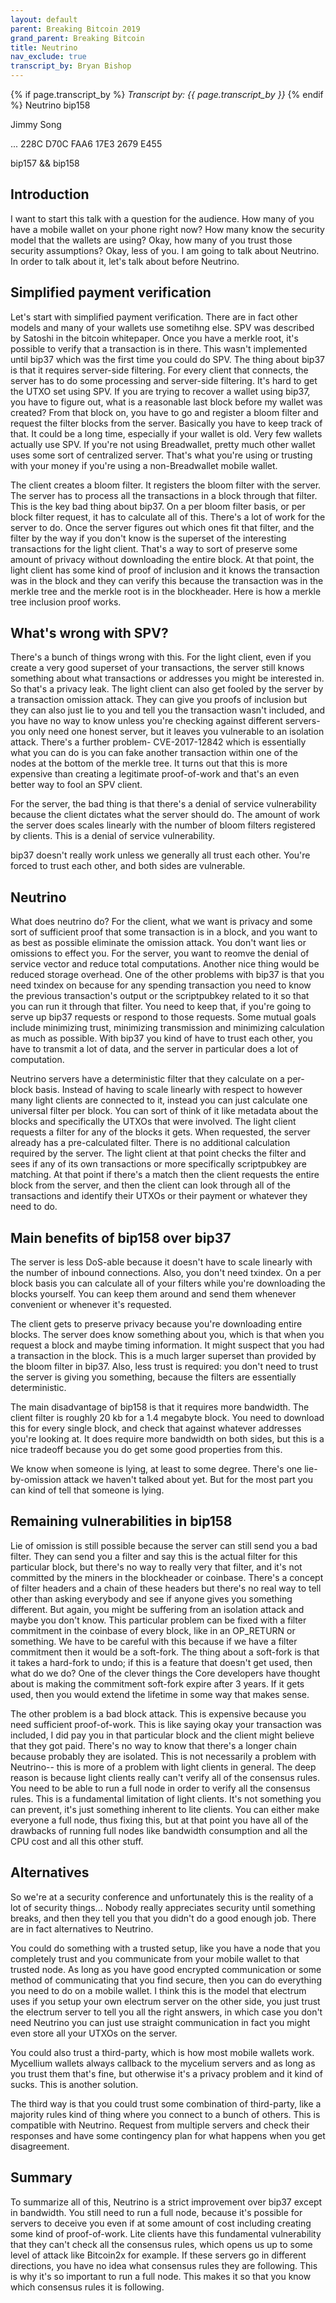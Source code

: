 ```yaml
---
layout: default
parent: Breaking Bitcoin 2019
grand_parent: Breaking Bitcoin
title: Neutrino
nav_exclude: true
transcript_by: Bryan Bishop
---
```


{% if page.transcript_by %} <i>Transcript by:
{{ page.transcript_by }}</i> {% endif %} Neutrino bip158

Jimmy Song

... 228C D70C FAA6 17E3 2679 E455

bip157 && bip158

## Introduction

I want to start this talk with a question for the audience. How many of
you have a mobile wallet on your phone right now? How many know the
security model that the wallets are using? Okay, how many of you trust
those security assumptions? Okay, less of you. I am going to talk about
Neutrino. In order to talk about it, let's talk about before Neutrino.

## Simplified payment verification

Let's start with simplified payment verification. There are in fact
other models and many of your wallets use sometihng else. SPV was
described by Satoshi in the bitcoin whitepaper. Once you have a merkle
root, it's possible to verify that a transaction is in there. This
wasn't implemented until bip37 which was the first time you could do
SPV. The thing about bip37 is that it requires server-side filtering.
For every client that connects, the server has to do some processing and
server-side filtering. It's hard to get the UTXO set using SPV. If you
are trying to recover a wallet using bip37, you have to figure out, what
is a reasonable last block before my wallet was created? From that block
on, you have to go and register a bloom filter and request the filter
blocks from the server. Basically you have to keep track of that. It
could be a long time, especially if your wallet is old. Very few wallets
actually use SPV. If you're not using Breadwallet, pretty much other
wallet uses some sort of centralized server. That's what you're using or
trusting with your money if you're using a non-Breadwallet mobile
wallet.

The client creates a bloom filter. It registers the bloom filter with
the server. The server has to process all the transactions in a block
through that filter. This is the key bad thing about bip37. On a per
bloom filter basis, or per block filter request, it has to calculate all
of this. There's a lot of work for the server to do. Once the server
figures out which ones fit that filter, and the filter by the way if you
don't know is the superset of the interesting transactions for the light
client. That's a way to sort of preserve some amount of privacy without
downloading the entire block. At that point, the light client has some
kind of proof of inclusion and it knows the transaction was in the block
and they can verify this because the transaction was in the merkle tree
and the merkle root is in the blockheader. Here is how a merkle tree
inclusion proof works.

## What's wrong with SPV?

There's a bunch of things wrong with this. For the light client, even if
you create a very good superset of your transactions, the server still
knows something about what transactions or addresses you might be
interested in. So that's a privacy leak. The light client can also get
fooled by the server by a transaction omission attack. They can give you
proofs of inclusion but they can also just lie to you and tell you the
transaction wasn't included, and you have no way to know unless you're
checking against different servers- you only need one honest server, but
it leaves you vulnerable to an isolation attack. There's a further
problem- CVE-2017-12842 which is essentially what you can do is you can
fake another transaction within one of the nodes at the bottom of the
merkle tree. It turns out that this is more expensive than creating a
legitimate proof-of-work and that's an even better way to fool an SPV
client.

For the server, the bad thing is that there's a denial of service
vulnerability because the client dictates what the server should do. The
amount of work the server does scales linearly with the number of bloom
filters registered by clients. This is a denial of service
vulnerability.

bip37 doesn't really work unless we generally all trust each other.
You're forced to trust each other, and both sides are vulnerable.

## Neutrino

What does neutrino do? For the client, what we want is privacy and some
sort of sufficient proof that some transaction is in a block, and you
want to as best as possible eliminate the omission attack. You don't
want lies or omissions to effect you. For the server, you want to reomve
the denial of service vector and reduce total computations. Another nice
thing would be reduced storage overhead. One of the other problems with
bip37 is that you need txindex on because for any spending transaction
you need to know the previous transaction's output or the scriptpubkey
related to it so that you can run it through that filter. You need to
keep that, if you're going to serve up bip37 requests or respond to
those requests. Some mutual goals include minimizing trust, minimizing
transmission and minimizing calculation as much as possible. With bip37
you kind of have to trust each other, you have to transmit a lot of
data, and the server in particular does a lot of computation.

Neutrino servers have a deterministic filter that they calculate on a
per-block basis. Instead of having to scale linearly with respect to
however many light clients are connected to it, instead you can just
calculate one universal filter per block. You can sort of think of it
like metadata about the blocks and specifically the UTXOs that were
involved. The light client requests a filter for any of the blocks it
gets. When requested, the server already has a pre-calculated filter.
There is no additional calculation required by the server. The light
client at that point checks the filter and sees if any of its own
transactions or more specifically scriptpubkey are matching. At that
point if there's a match then the client requests the entire block from
the server, and then the client can look through all of the transactions
and identify their UTXOs or their payment or whatever they need to do.

## Main benefits of bip158 over bip37

The server is less DoS-able because it doesn't have to scale linearly
with the number of inbound connections. Also, you don't need txindex. On
a per block basis you can calculate all of your filters while you're
downloading the blocks yourself. You can keep them around and send them
whenever convenient or whenever it's requested.

The client gets to preserve privacy because you're downloading entire
blocks. The server does know something about you, which is that when you
request a block and maybe timing information. It might suspect that you
had a transaction in the block. This is a much larger superset than
provided by the bloom filter in bip37. Also, less trust is required: you
don't need to trust the server is giving you something, because the
filters are essentially deterministic.

The main disadvantage of bip158 is that it requires more bandwidth. The
client filter is roughly 20 kb for a 1.4 megabyte block. You need to
download this for every single block, and check that against whatever
addresses you're looking at. It does require more bandwidth on both
sides, but this is a nice tradeoff because you do get some good
properties from this.

We know when someone is lying, at least to some degree. There's one
lie-by-omission attack we haven't talked about yet. But for the most
part you can kind of tell that someone is lying.

## Remaining vulnerabilities in bip158

Lie of omission is still possible because the server can still send you
a bad filter. They can send you a filter and say this is the actual
filter for this particular block, but there's no way to really very that
filter, and it's not committed by the miners in the blockheader or
coinbase. There's a concept of filter headers and a chain of these
headers but there's no real way to tell other than asking everybody and
see if anyone gives you something different. But again, you might be
suffering from an isolation attack and maybe you don't know. This
particular problem can be fixed with a filter commitment in the coinbase
of every block, like in an OP_RETURN or something. We have to be careful
with this because if we have a filter commitment then it would be a
soft-fork. The thing about a soft-fork is that it takes a hard-fork to
undo; if this is a feature that doesn't get used, then what do we do?
One of the clever things the Core developers have thought about is
making the commitment soft-fork expire after 3 years. If it gets used,
then you would extend the lifetime in some way that makes sense.

The other problem is a bad block attack. This is expensive because you
need sufficient proof-of-work. This is like saying okay your transaction
was included, I did pay you in that particular block and the client
might believe that they got paid. There's no way to know that there's a
longer chain because probably they are isolated. This is not necessarily
a problem with Neutrino-- this is more of a problem with light clients
in general. The deep reason is because light clients really can't verify
all of the consensus rules. You need to be able to run a full node in
order to verify all the consensus rules. This is a fundamental
limitation of light clients. It's not something you can prevent, it's
just something inherent to lite clients. You can either make everyone a
full node, thus fixing this, but at that point you have all of the
drawbacks of running full nodes like bandwidth consumption and all the
CPU cost and all this other stuff.

## Alternatives

So we're at a security conference and unfortunately this is the reality
of a lot of security things... Nobody really appreciates security until
something breaks, and then they tell you that you didn't do a good
enough job. There are in fact alternatives to Neutrino.

You could do something with a trusted setup, like you have a node that
you completely trust and you communicate from your mobile wallet to that
trusted node. As long as you have good encrypted communication or some
method of communicating that you find secure, then you can do everything
you need to do on a mobile wallet. I think this is the model that
electrum uses if you setup your own electrum server on the other side,
you just trust the electrum server to tell you all the right answers, in
which case you don't need Neutrino you can just use straight
communication in fact you might even store all your UTXOs on the server.

You could also trust a third-party, which is how most mobile wallets
work. Mycellium wallets always callback to the mycelium servers and as
long as you trust them that's fine, but otherwise it's a privacy problem
and it kind of sucks. This is another solution.

The third way is that you could trust some combination of third-party,
like a majority rules kind of thing where you connect to a bunch of
others. This is compatible with Neutrino. Request from multiple servers
and check their responses and have some contingency plan for what
happens when you get disagreement.

## Summary

To summarize all of this, Neutrino is a strict improvement over bip37
except in bandwidth. You still need to run a full node, because it's
possible for servers to deceive you even if at some amount of cost
including creating some kind of proof-of-work. Lite clients have this
fundamental vulnerability that they can't check all the consensus rules,
which opens us up to some level of attack like Bitcoin2x for example. If
these servers go in different directions, you have no idea what
consensus rules they are following. This is why it's so important to run
a full node. This makes it so that you know which consensus rules it is
following.
